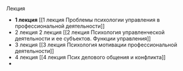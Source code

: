 Лекция
- **1 лекция** [[1 лекция Проблемы психологии управления в профессиональной деятельности]]
- 2 лекция 2 лекция [[2 лекция Психология управленческой деятельности и ее субъектов. Функции управления]]
- 3 лекция [[3 лекция Психология мотивации профессиональной деятельности]]
- 4 лекция [[4 лекция Псих делового общения и конфликта]]
- 
